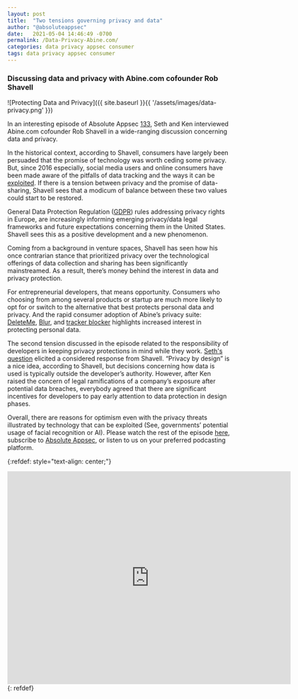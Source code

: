 ```yaml
---
layout: post
title:  "Two tensions governing privacy and data"
author: "@absoluteappsec"
date:   2021-05-04 14:46:49 -0700
permalink: /Data-Privacy-Abine.com/
categories: data privacy appsec consumer
tags: data privacy appsec consumer
---
```

### Discussing data and privacy with Abine.com cofounder Rob Shavell

![Protecting Data and Privacy]({{ site.baseurl }}{{ '/assets/images/data-privacy.png' }})

In an interesting episode of Absolute Appsec [133](https://www.youtube.com/watch?v=PgyyCDiIzY4), Seth and Ken interviewed Abine.com cofounder Rob Shavell in a wide-ranging discussion concerning data and privacy.

In the historical context, according to Shavell, consumers have largely been persuaded that the promise of technology was worth ceding some privacy. But, since 2016 especially, social media users and online consumers have been made aware of the pitfalls of data tracking and the ways it can be [exploited](https://www.darkreading.com/operational-security/big-data/how-to-access-the-voter-information-dirt-cambridge-analytica-has-on-you/a/d-id/741564?_mc=rss_x_drr_edt_aud_dr_x_x-rss-simple). If there is a tension between privacy and the promise of data-sharing, Shavell sees that a modicum of balance between these two values could start to be restored.

General Data Protection Regulation ([GDPR](https://portswigger.net/daily-swig/gdpr)) rules addressing privacy rights in Europe, are increasingly informing emerging privacy/data legal frameworks and future expectations concerning them in the United States. Shavell sees this as a positive development and a new phenomenon.

Coming from a background in venture spaces, Shavell has seen how his once contrarian stance
that prioritized privacy over the technological offerings of data collection and sharing has been significantly mainstreamed. As a result, there’s money behind the interest in data and privacy protection.

For entrepreneurial developers, that means opportunity. Consumers who choosing from among several products or startup are much more likely to opt for or switch to the alternative that best protects personal data and privacy. And the rapid consumer adoption of Abine’s privacy suite: [DeleteMe](https://joindeleteme.com), [Blur](https://www.abine.com), and [tracker blocker](https://dnt.abine.com/#feature/tracking) highlights increased interest in protecting personal data.

The second tension discussed in the episode related to the responsibility of developers in keeping privacy protections in mind while they work. [Seth's question](https://youtu.be/PgyyCDiIzY4?t=2523) elicited a considered response from Shavell. “Privacy by design” is a nice idea, according to Shavell, but decisions concerning how data is used is typically outside the developer’s authority. However, after Ken raised the concern of legal ramifications of a company’s exposure after potential data breaches, everybody agreed that there are significant incentives for developers to pay early attention to data protection in design phases.

Overall, there are reasons for optimism even with the privacy threats illustrated by technology that can be exploited (See, governments’ potential usage of facial recognition or AI). Please watch the rest of the episode [here](https://www.youtube.com/watch?v=PgyyCDiIzY4), subscribe to [Absolute Appsec](https://absoluteappsec.com), or listen to us on your preferred podcasting platform.

{:refdef: style="text-align: center;"}
<iframe src='https://www.youtube-nocookie.com/embed/PgyyCDiIzY4' frameborder='0' width='640' height='480' allowfullscreen></iframe>
{: refdef}
